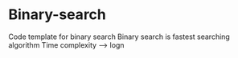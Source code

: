 # Binary-search
Code template for binary search
Binary search is fastest searching algorithm
Time complexity --> logn

